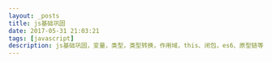 ```yaml
---
layout: _posts
title: js基础巩固
date: 2017-05-31 21:03:21
tags: [javascript]
description: js基础巩固，变量，类型，类型转换，作用域，this、闭包，es6、原型链等
---
```

